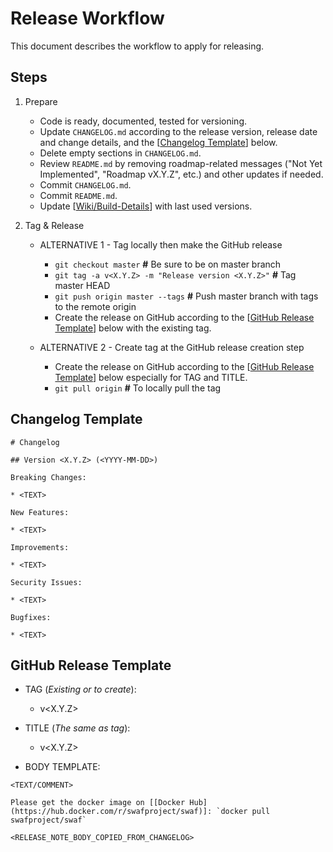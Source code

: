 # Release Workflow

This document describes the workflow to apply for releasing.

## Steps

1. Prepare

    * Code is ready, documented, tested for versioning.
    * Update `CHANGELOG.md` according to the release version, release date and change details, and the [[Changelog Template](#changelog-template)] below.
    * Delete empty sections in `CHANGELOG.md`.
    * Review `README.md` by removing roadmap-related messages ("Not Yet Implemented", "Roadmap vX.Y.Z", etc.) and other updates if needed.
    * Commit `CHANGELOG.md`.
    * Commit `README.md`.
    * Update [[Wiki/Build-Details](https://github.com/swaf-project/swaf-docker/wiki/Build-Details)] with last used versions.

2. Tag & Release

    * ALTERNATIVE 1 - Tag locally then make the GitHub release

      * `git checkout master` **#** Be sure to be on master branch
      * `git tag -a v<X.Y.Z> -m "Release version <X.Y.Z>"` **#** Tag master HEAD
      * `git push origin master --tags` **#** Push master branch with tags to the remote origin
      * Create the release on GitHub according to the [[GitHub Release Template](#github-release-template)] below with the existing tag.

    * ALTERNATIVE 2 - Create tag at the GitHub release creation step

      * Create the release on GitHub according to the [[GitHub Release Template](#github-release-template)] below especially for TAG and TITLE.
      * `git pull origin` **#** To locally pull the tag

## Changelog Template

```text
# Changelog

## Version <X.Y.Z> (<YYYY-MM-DD>)

Breaking Changes:

* <TEXT>

New Features:

* <TEXT>

Improvements:

* <TEXT>

Security Issues:

* <TEXT>

Bugfixes:

* <TEXT>
```

## GitHub Release Template

* TAG (_Existing or to create_):

  * v<X.Y.Z>

* TITLE (_The same as tag_):

  * v<X.Y.Z>

* BODY TEMPLATE:

```text
<TEXT/COMMENT>

Please get the docker image on [[Docker Hub](https://hub.docker.com/r/swafproject/swaf)]: `docker pull swafproject/swaf`

<RELEASE_NOTE_BODY_COPIED_FROM_CHANGELOG>
```
